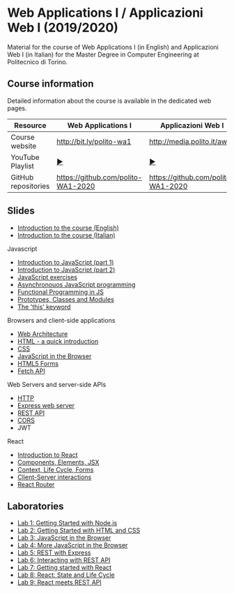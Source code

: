 # Web Applications I / Applicazioni Web I (2019/2020)

Material for the course of Web Applications I (in English) and Applicazioni Web I (in Italian) for the Master Degree in Computer Engineering at Politecnico di Torino.

## Course information

Detailed information about the course is available in the dedicated web pages.

| Resource | Web Applications I | Applicazioni Web I |
|---------|---|--------|
| Course website | <http://bit.ly/polito-wa1> | <http://media.polito.it/aw1> |
| YouTube Playlist | [:arrow_forward:](https://www.youtube.com/playlist?list=PLqRTLlwsxDL-e9RexPadqEVaaUgy-Ge8O)|  [:arrow_forward:](https://www.youtube.com/playlist?list=PLuZyhAOPm9pMSXjyRc83gBSUqHIkIE564)|
| GitHub repositories | <https://github.com/polito-WA1-2020> | <https://github.com/polito-WA1-2020> |

## Slides

* [Introduction to the course (English)](./slide/00-Intro-2020-Corno.pdf)
* [Introduction to the course (Italian)](./slide/00-Intro-2020-Masala.pdf)

Javascript

* [Introduction to JavaScript (part 1)](./slide/1-01-javascript-part1.pdf)
* [Introduction to JavaScript (part 2)](./slide/1-02-javascript-part2.pdf)
* [JavaScript exercises](./slide/1-03-javascript-exercises-part1.pdf)
* [Asynchronouos JavaScript programming](./slide/1-04-javascript-async.pdf)
* [Functional Programming in JS](./slide/1-05-javascript-functional.pdf)
* [Prototypes, Classes and Modules](./slide/1-06-javascript-classes.pdf)
* [The 'this' keyword](./slide/1-07-javascript-this.pdf)

Browsers and client-side applications

* [Web Architecture](./slide/2-01-web-architecture.pdf)
* [HTML - a quick introduction](./slide/2-02-html.pdf)
* [CSS](./slide/2-03-css.pdf)
* [JavaScript in the Browser](./slide/2-04-browser_JS_DOM.pdf)
* [HTML5 Forms](./slide/2-05-HTML5_forms.pdf)
* [Fetch API](./slide/2-06-Fetch.pdf)

Web Servers and server-side APIs

* [HTTP](./slide/3-01-HTTP.pdf)
* [Express web server](./slide/3-02-Express.pdf)
* [REST API](./slide/3-03-REST.pdf)
* [CORS](./slide/3-04-CORS.pdf)
* JWT

React

* [Introduction to React](./slide/4-01-React-intro.pdf)
* [Components, Elements, JSX](./slide/4-02-Components-and-JSX.pdf)
* [Context, Life Cycle, Forms](./slide/4-03-Context-LifeCycle-Forms.pdf)
* [Client-Server interactions](./slide/4-04-Client-Server-React.pdf)
* [React Router](./slide/4-05-React-Router.pdf)



## Laboratories

* [Lab 1: Getting Started with Node.js](./labs/L01-getting-started-node.pdf)
* [Lab 2: Getting Started with HTML and CSS](./labs/L02-getting-started-html-css.pdf)
* [Lab 3: JavaScript in the Browser](./labs/L03-javascript-browser.pdf)
* [Lab 4: More JavaScript in the Browser](./labs/L04-more-javascript-browser.pdf)
* [Lab 5: REST with Express](./labs/L05-express.pdf)
* [Lab 6: Interacting with REST API](./labs/L06-fetch.pdf)
* [Lab 7: Getting started with React](./labs/L07-getting-started-react.pdf)
* [Lab 8: React: State and Life Cycle](./labs/L08-react-state-life-cycle.pdf)
* [Lab 9: React meets REST API](./labs/L09-react-fetch.pdf)
